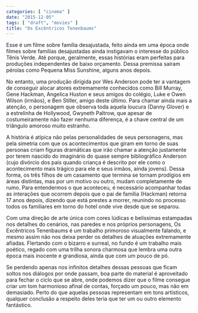 ```yaml
---
categories: [ "cinema" ]
date: "2015-12-05"
tags: [ "draft", "movies" ]
title: "Os Excêntricos Tenenbaums"
---
```

Esse é um filme sobre família desajustada, feito ainda em uma época
onde filmes sobre famílias desajustadas ainda instigavam o interesse do
público Tênis Verde. Até porque, geralmente, essas histórias eram
perfeitas para produções independentes de baixo orçamento. Dessa
premissa saíram pérolas como Pequena Miss Sunshine, alguns anos depois.

No entanto, uma produção dirigida por Wes Anderson pode ter a vantagem
de conseguir alocar atores extremamente conhecidos como Bill Murray,
Gene Hackman, Angelica Huston e seus amigos do colégio, Luke e Owen
Wilson (irmãos), e Ben Stiller, amigo deste último. Para chamar
ainda mais a atenção, o personagem que observa toda aquela loucura
(Danny Glover) e a estrelinha de Hollywood, Gwyneth Paltrow, que apesar
de costumeiramente não fazer nenhuma diferença, é a chave central de
um triângulo amoroso muito estranho.

A história é atípica não pelas personalidades de seus personagens,
mas pela simetria com que os acontecimentos que giram em torno de suas
personas criam figuras dramáticas que irão chamar a atenção justamente
por terem nascido do imaginário do quase sempre bibliográfico Anderson
(cujo divórcio dos pais quando criança é descrito por ele como o
acontecimento mais trágico para ele e seus irmãos, ainda jovens). Dessa
forma, os três filhos de um casamento que termina se tornam prodígios
em áreas distintas, mas por um motivo ou outro, mudam completamente de
rumo. Para entendermos o que aconteceu, é necessário acompanhar todas as
interações que ocorrem depois que o pai de família (Hackman) retorna
17 anos depois, dizendo que está prestes a morrer, reunindo no processo
todos os familiares em torno do hotel onde vive desde que se separou.

Com uma direção de arte única com cores lúdicas e belíssimas
estampadas nos detalhes do cenários, nas paredes e nos próprios
personagens, Os Excêntricos Tenenbaums é um trabalho primoroso
visualmente falando, e mesmo assim não nos deixa perder os detalhes
de atuações extremamente afiadas. Flertando com o bizarro e surreal,
no fundo é um trabalho mais poético, regado com uma trilha sonora
charmosa que lembra uma outra época mais inocente e grandiosa, ainda
que com um pouco de pó.

Se perdendo apenas nos infinitos detalhes dessas pessoas que ficam soltos
nos diálogos por onde passam, boa parte do material é aproveitado
para fechar o ciclo que se abre, onde podemos dizer que o filme consegue
criar um tom harmonioso afinal de contas, forçado um pouco, mas não em
demasiado. Perto do que aquelas pessoas representam em tons artísticos,
qualquer conclusão a respeito deles teria que ter um ou outro elemento
fantástico.
